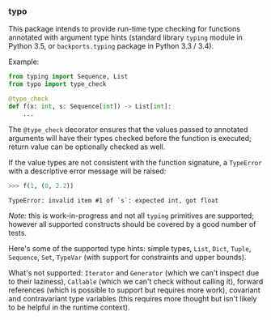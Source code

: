 ### typo

This package intends to provide run-time type checking for functions annotated 
with argument type hints (standard library `typing` module in Python 3.5, or 
`backports.typing` package in Python 3.3 / 3.4).

Example:

```python
from typing import Sequence, List
from typo import type_check

@type_check
def f(x: int, s: Sequence[int]) -> List[int]:
	...
```

The `@type_check` decorator ensures that the values passed to annotated
arguments will have their types checked before the function is executed;
return value can be optionally checked as well. 

If the value types are not consistent with the function signature, a 
`TypeError` with a descriptive error message will be raised:

```python
>>> f(1, (0, 2.2))
```

```
TypeError: invalid item #1 of `s`: expected int, got float
```

*Note:* this is work-in-progress and not all `typing` primitives are
supported; however all supported constructs should be covered by a
good number of tests.

Here's some of the supported type hints: simple types, `List`, `Dict`,
`Tuple`, `Sequence`, `Set`, `TypeVar` (with support for constraints 
and upper bounds).

What's not supported: `Iterator` and `Generator` (which we can't
inspect due to their laziness), `Callable` (which we can't check
without calling it), forward references (which is possible to
support but requires more work), covariant and contravariant
type variables (this requires more thought but isn't likely
to be helpful in the runtime context).